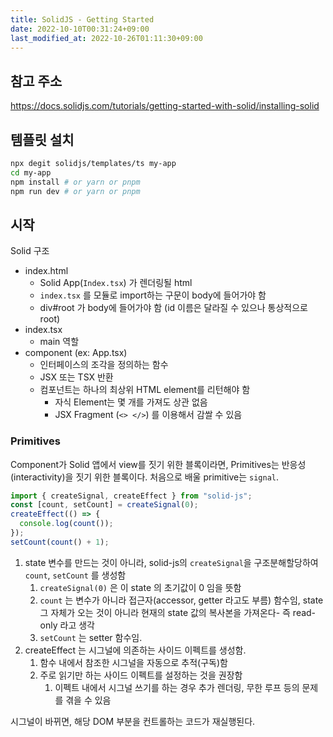 ```yaml
---
title: SolidJS - Getting Started
date: 2022-10-10T00:31:24+09:00
last_modified_at: 2022-10-26T01:11:30+09:00
---
```



## 참고 주소
https://docs.solidjs.com/tutorials/getting-started-with-solid/installing-solid

## 템플릿 설치

```bash
npx degit solidjs/templates/ts my-app
cd my-app
npm install # or yarn or pnpm
npm run dev # or yarn or pnpm
```

## 시작

Solid 구조
- index.html
	- Solid App(`Index.tsx`) 가 렌더링될 html
	- `index.tsx` 를 모듈로 import하는 구문이 body에 들어가야 함
	- div#root 가 body에 들어가야 함 (id 이름은 달라질 수 있으나 통상적으로 root)
- index.tsx
	- main 역할
- component (ex: App.tsx)
	- 인터페이스의 조각을 정의하는 함수
	- JSX 또는 TSX 반환
	- 컴포넌트는 하나의 최상위 HTML element를 리턴해야 함
		- 자식 Element는 몇 개를 가져도 상관 없음
		- JSX Fragment (`<> </>`) 를 이용해서 감쌀 수 있음

### Primitives

Component가 Solid 앱에서 view를 짓기 위한 블록이라면, Primitives는 반응성(interactivity)을 짓기 위한 블록이다. 처음으로 배울 primitive는 `signal`.

```ts
import { createSignal, createEffect } from "solid-js";
const [count, setCount] = createSignal(0);
createEffect(() => {
  console.log(count());
});
setCount(count() + 1);
```

1. state 변수를 만드는 것이 아니라, solid-js의 `createSignal`을 구조분해할당하여 `count`, `setCount` 를 생성함
	1. `createSignal(0)` 은 이 state 의 초기값이 0 임을 뜻함
	2. `count` 는 변수가 아니라 접근자(accessor, getter 라고도 부름) 함수임, state 그 자체가 오는 것이 아니라 현재의 state 값의 복사본을 가져온다- 즉 read-only 라고 생각
	3. `setCount` 는 setter 함수임.
2. createEffect 는 시그널에 의존하는 사이드 이펙트를 생성함.
	1. 함수 내에서 참조한 시그널을 자동으로 추적(구독)함
	2. 주로 읽기만 하는 사이드 이펙트를 설정하는 것을 권장함
		1. 이펙트 내에서  시그널 쓰기를 하는 경우 추가 렌더링, 무한 루프 등의 문제를 겪을 수 있음

시그널이 바뀌면, 해당 DOM 부분을 컨트롤하는 코드가 재실행된다. 